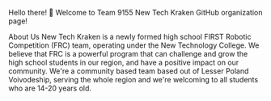 Hello there! 👋
Welcome to Team 9155 New Tech Kraken GitHub organization page!

About Us
New Tech Kraken is a newly formed high school FIRST Robotic Competition (FRC) team, operating under the New Technology College. We believe that FRC is a powerful program that can challenge and grow the high school students in our region, and have a positive impact on our community. We're a community based team based out of Lesser Poland Voivodeship, serving the whole region and we're welcoming to all students who are 14-20 years old.
